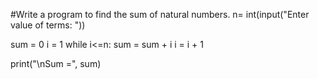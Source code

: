 #Write a program to find the sum of natural numbers.
n= int(input("Enter value of terms: "))   

sum = 0 
i = 1
while i<=n:
    sum = sum + i
    i = i + 1
        


print("\nSum =", sum)





